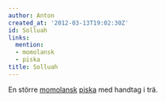 ```yaml
---
author: Anton
created_at: '2012-03-13T19:02:30Z'
id: Solluah
links:
  mention:
  - momolansk
  - piska
title: Solluah
---
```


En större [momolansk][] [piska] med handtag i trä.

  [momolansk]: momolansk
  [piska]: piska
